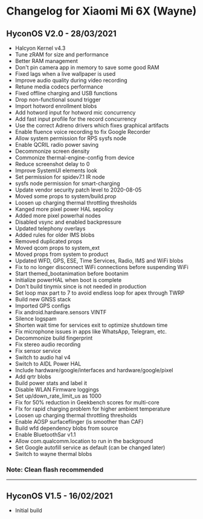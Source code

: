 # Changelog for Xiaomi Mi 6X (Wayne)
## HyconOS V2.0 - 28/03/2021
- Halcyon Kernel v4.3
- Tune zRAM for size and performance
- Better RAM management
- Don't pin camera app in memory to save some good RAM
- Fixed lags when a live wallpaper is used
- Improve audio quality during video recording
- Retune media codecs performance
- Fixed offline charging and USB functions
- Drop non-functional sound trigger
- Import hotword enrollment blobs
- Add hotword input for hotword mic concurrency
- Add fast input profile for the record concurrency
- Use the correct Adreno drivers which fixes graphical artifacts
- Enable fluence voice recording to fix Google Recorder
- Allow system permission for RPS sysfs node
- Enable QCRIL radio power saving
- Decommonize screen density
- Commonize thermal-engine-config from device
- Reduce screenshot delay to 0
- Improve SystemUI elements look
- Set permission for spidev7.1 IR node
- sysfs node permission for smart-charging
- Update vendor security patch level to 2020-08-05
- Moved some props to system/build.prop
- Loosen up charging thermal throttling thresholds
- Kanged more pixel power HAL sepolicy 
- Added more pixel powerhal nodes
- Disabled vsync and enabled backpressure
- Updated telephony overlays
- Added rules for older IMS blobs 
- Removed duplicated props
- Moved qcom props to system_ext
- Moved props from system to product
- Updated WFD, GPS, ESE, Time Services, Radio, IMS and WiFi blobs
- Fix to no longer disconnect WiFi connections before suspending WiFi
- Start themed_bootanimation before bootanim
- Initialize powerHAL when boot is complete
- Don't build tinymix since is not needed in production
- Set loop max part to 7 to avoid endless loop for apex through TWRP
- Build new GNSS stack
- Imported GPS configs
- Fix android.hardware.sensors VINTF
- Silence logspam
- Shorten wait time for services exit to optimize shutdown time
- Fix microphone issues in apps like WhatsApp, Telegram, etc.
- Decommonize build fingerprint
- Fix stereo audio recording
- Fix sensor service
- Switch to audio hal v4
- Switch to AIDL Power HAL
- Include hardware/google/interfaces and hardware/google/pixel
- Add qrtr blobs
- Build power stats and label it
- Disable WLAN Firmware loggings
- Set up/down_rate_limit_us as 1000
- Fix for 50% reduction in Geekbench scores for multi-core
- FIx for rapid charging problem for higher ambient temperature
- Loosen up charging thermal throttling thresholds
- Enable AOSP surfaceflinger (is smoother than CAF)
- Build wfd dependency blobs from source
- Enable BluetoothSar v1.1
- Allow com.qualcomm.location to run in the background
- Set Google autofill service as default (can be changed later)
- Switch to wayne thermal blobs

### Note: Clean flash recommended
---
## HyconOS V1.5 - 16/02/2021
- Initial build